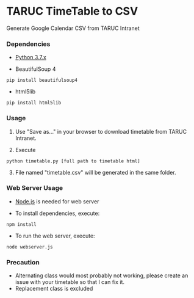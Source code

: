 # TARUC TimeTable to CSV
Generate Google Calendar CSV from TARUC Intranet  

### Dependencies
* [Python 3.7.x](https://www.python.org/downloads/) 

* BeautifulSoup 4  
```
pip install beautifulsoup4
```
* html5lib  
```
pip install html5lib
```

### Usage
1) Use "Save as..." in your browser to download timetable from TARUC Intranet.  

2) Execute
```
python timetable.py [full path to timetable html]
```
3) File named "timetable.csv" will be generated in the same folder.

### Web Server Usage
- [Node.js](https://nodejs.org/en/) is needed for web server  

- To install dependencies, execute:
```
npm install
```
- To run the web server, execute: 
```
node webserver.js
```

### Precaution
- Alternating class would most probably not working, please create an issue with your timetable so that I can fix it.
- Replacement class is excluded
